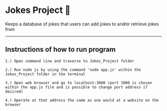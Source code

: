 # Jokes Project :clown_face:
Keeps a database of jokes that users can add jokes to and⁄or retrieve jokes from

---
## Instructions of how to run program

    1.) Open command line and traverse to Jokes_Project folder

    2.) Run node js by using the command 'node app.js' within the Jokes_Project folder in the terminal

    3.) Open web browser and go to localhost:3000 (port 3000 is chosen within the app.js file and is possible to change port address if desired)
    
    4.) Operate at that address the same as one would at a website on the browser